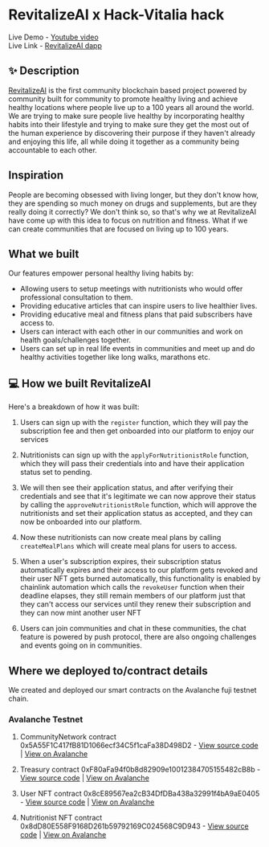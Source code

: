 # RevitalizeAI x Hack-Vitalia hack

Live Demo - [Youtube video](https://youtu.be/u9oClURPhUY) <br />
Live Link - [RevitalizeAI dapp](https://revitalize-ai.vercel.app/) <br />

## ✨ Description

[RevitalizeAI](https://revitalize-ai.vercel.app/) is the first community blockchain based project powered by community built for community to promote healthy living and achieve healthy locations where people live up to a 100 years all around the world. We are trying to make sure people live healthy by incorporating healthy habits into their lifestyle and trying to make sure they get the most out of the human experience by discovering their purpose if they haven't already and enjoying this life, all while doing it together as a community being accountable to each other.

## Inspiration

People are becoming obsessed with living longer, but they don't know how, they are spending so much money on drugs and supplements, but are they really doing it correctly? We don't think so, so that's why we at RevitalizeAI have come up with this idea to focus on nutrition and fitness. What if we can create communities that are focused on living up to 100 years.

## What we built

Our features empower personal healthy living habits by:

- Allowing users to setup meetings with nutritionists who would offer professional consultation to them.
- Providing educative articles that can inspire users to live healthier lives.
- Providing educative meal and fitness plans that paid subscribers have access to.
- Users can interact with each other in our communities and work on health goals/challenges together.
- Users can set up in real life events in communities and meet up and do healthy activities together like long walks, marathons etc.

## 💻 How we built RevitalizeAI

Here's a breakdown of how it was built:

1. Users can sign up with the `register` function, which they will pay the subscription fee and then get onboarded into our platform to enjoy our services

2. Nutritionists can sign up with the `applyForNutritionistRole` function, which they will pass their credentials into and have their application status set to pending.

3. We will then see their application status, and after verifying their credentials and see that it's legitimate we can now approve their status by calling the `approveNutritionistRole` function, which will approve the nutritionists and set their application status as accepted, and they can now be onboarded into our platform.

4. Now these nutritionists can now create meal plans by calling `createMealPlans` which will create meal plans for users to access.

5. When a user's subscription expires, their subscription status automatically expires and their access to our platform gets revoked and their user NFT gets burned automatically, this functionality is enabled by chainlink automation which calls the `revokeUser` function when their deadline elapses, they still remain members of our platform just that they can't access our services until they renew their subscription and they can now mint another user NFT

6. Users can join communities and chat in these communities, the chat feature is powered by push protocol, there are also ongoing challenges and events going on in communities.

## Where we deployed to/contract details

We created and deployed our smart contracts on the Avalanche fuji testnet chain.

### Avalanche Testnet

1. CommunityNetwork contract 0x5A55F1C417fB81D1066ecf34C5f1caFa38D498D2 - [View source code](https://github.com/degencodebeast/hack-vitalia/blob/main/smart-contracts/contracts/CommunityNetwork.sol) | [View on Avalanche](https://testnet.snowtrace.io/address/0x5A55F1C417fB81D1066ecf34C5f1caFa38D498D2)

2. Treasury contract 0xF80aFa94f0b8d82909e10012384705155482cB8b - [View source code](https://github.com/degencodebeast/hack-vitalia/blob/main/smart-contracts/contracts/Treasury.sol) | [View on Avalanche](https://testnet.snowtrace.io/address/0xF80aFa94f0b8d82909e10012384705155482cB8b)

3. User NFT contract 0x8cE89567ea2cB34DfDBa438a32991f4bA9aE0405 - [View source code](https://github.com/degencodebeast/hack-vitalia/blob/main/smart-contracts/contracts/UserNFT.sol) | [View on Avalanche](https://testnet.snowtrace.io/address/0x8cE89567ea2cB34DfDBa438a32991f4bA9aE0405)

4. Nutritionist NFT contract 0x8dD80E558F9168D261b59792169C024568C9D943 - [View source code](https://github.com/degencodebeast/hack-vitalia/blob/main/smart-contracts/contracts/NutritionistNFT.sol) | [View on Avalanche](https://testnet.snowtrace.io/address/0x8dD80E558F9168D261b59792169C024568C9D943)
